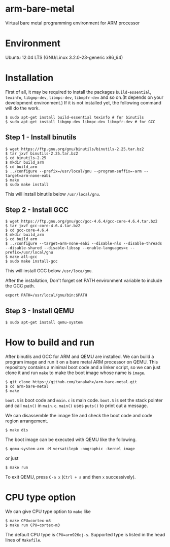# arm-bare-metal
Virtual bare metal programming environment for ARM processor

# Environment

Ubuntu 12.04 LTS (GNU/Linux 3.2.0-23-generic x86_64)

# Installation

First of all, it may be required to install the packages `build-essential`, `texinfo`, `libgmp-dev`, `libmpc-dev`, `libmpfr-dev` and so on.(It depends on your development environment.) If it is not installed yet, the following command will do the work.

```console
$ sudo apt-get install build-essential texinfo # for binutils
$ sudo apt-get install libgmp-dev libmpc-dev libmpfr-dev # for GCC
```

## Step 1 - Install binutils

```console
$ wget https://ftp.gnu.org/gnu/binutils/binutils-2.25.tar.bz2
$ tar jxvf binutils-2.25.tar.bz2
$ cd binutils-2.25
$ mkdir build_arm
$ cd build_arm
$ ../configure --prefix=/usr/local/gnu --program-suffix=-arm --target=arm-none-eabi
$ make
$ sudo make install
```

This will install binutils below `/usr/local/gnu`.

## Step 2 - Install GCC

```console
$ wget https://ftp.gnu.org/gnu/gcc/gcc-4.6.4/gcc-core-4.6.4.tar.bz2
$ tar jxvf gcc-core-4.6.4.tar.bz2
$ cd gcc-core-4.6.4
$ mkdir build_arm
$ cd build_arm
$ ../configure --target=arm-none-eabi --disable-nls --disable-threads --disable-shared --disable-libssp --enable-languages=c --prefix=/usr/local/gnu
$ make all-gcc
$ sudo make install-gcc
```

This will install GCC below `/usr/loca/gnu`.

After the installation, Don't forget set PATH environment variable to include the GCC path.

```console
export PATH=/usr/local/gnu/bin:$PATH
```

## Step 3 - Install QEMU

```console
$ sudo apt-get install qemu-system
```

# How to build and run

After binutils and GCC for ARM and QEMU are installed. We can build a program image and run it on a bare metal ARM processor on QEMU. This repository contains a minimal boot code and a linker script, so we can just clone it and run `make` to make the boot image whose name is `image`.

```console
$ git clone https://github.com/tanakahx/arm-bare-metal.git
$ cd arm-bare-metal
$ make
```

`boot.S` is boot code and `main.c` is main code. `boot.S` is set the stack pointer and call `main()` in `main.c`. `main()` uses `puts()` to print out a message.

We can disassemble the image file and check the boot code and code region arrangement.

```consle
$ make dis
```

The boot image can be executed with QEMU like the following.

```console
$ qemu-system-arm -M versatilepb -nographic -kernel image
```

or just

```console
$ make run
```

To exit QEMU, press `C-a x` (`Ctrl + a` and then `x` successively).

# CPU type option

We can give CPU type option to `make` like

```console
$ make CPU=cortex-m3
$ make run CPU=cortex-m3
```

The default CPU type is `CPU=arm926ej-s`. Supported type is listed in the head lines of `Makefile`.

